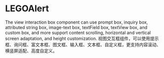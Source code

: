 # LEGOAlert
The view interaction box component can use prompt box, inquiry box, attributed string box, image-text box, textField box, textView box, and custom box, and more support content scrolling, horizontal and vertical screen adaptation, and height customization. 视图交互框组件，可以使用提示框、询问框、富文本框、图文框、输入框、文本框、自定义框，更支持内容滚动、横竖屏适配、高度自定义。
